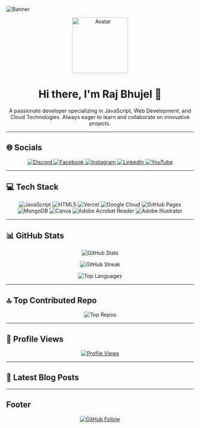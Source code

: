 <!-- Profile Banner -->
![Banner](https://your-image-url.com/banner.gif)

<!-- Avatar and Introduction -->
<p align="center">
  <img src="https://github.com/rajbhujell.png" alt="Avatar" width="150"/>
</p>

<h1 align="center">Hi there, I'm Raj Bhujel 👋</h1>
<p align="center">
  A passionate developer specializing in JavaScript, Web Development, and Cloud Technologies. Always eager to learn and collaborate on innovative projects.
</p>

---

## 🌐 Socials

<p align="center">
  <a href="https://discord.gg/your-discord-invite" target="_blank">
    <img src="https://img.shields.io/badge/Discord-%237289DA.svg?logo=discord&logoColor=white" alt="Discord"/>
  </a>
  <a href="https://facebook.com/raj.bhujel.9469" target="_blank">
    <img src="https://img.shields.io/badge/Facebook-%231877F2.svg?logo=Facebook&logoColor=white" alt="Facebook"/>
  </a>
  <a href="https://instagram.com/rajbhujelll" target="_blank">
    <img src="https://img.shields.io/badge/Instagram-%23E4405F.svg?logo=Instagram&logoColor=white" alt="Instagram"/>
  </a>
  <a href="https://linkedin.com/in/bishawa-bhujel-288088305" target="_blank">
    <img src="https://img.shields.io/badge/LinkedIn-%230077B5.svg?logo=linkedin&logoColor=white" alt="LinkedIn"/>
  </a>
  <a href="https://youtube.com/@Whoskaal" target="_blank">
    <img src="https://img.shields.io/badge/YouTube-%23FF0000.svg?logo=YouTube&logoColor=white" alt="YouTube"/>
  </a>
</p>

---

## 💻 Tech Stack

<p align="center">
  <img src="https://img.shields.io/badge/JavaScript-%23323330.svg?style=flat&logo=javascript&logoColor=%23F7DF1E" alt="JavaScript"/>
  <img src="https://img.shields.io/badge/HTML5-%23E34F26.svg?style=flat&logo=html5&logoColor=white" alt="HTML5"/>
  <img src="https://img.shields.io/badge/Vercel-%23000000.svg?style=flat&logo=vercel&logoColor=white" alt="Vercel"/>
  <img src="https://img.shields.io/badge/Google%20Cloud-%234285F4.svg?style=flat&logo=google-cloud&logoColor=white" alt="Google Cloud"/>
  <img src="https://img.shields.io/badge/GitHub%20Pages-121013?style=flat&logo=github&logoColor=white" alt="GitHub Pages"/>
  <img src="https://img.shields.io/badge/MongoDB-%234ea94b.svg?style=flat&logo=mongodb&logoColor=white" alt="MongoDB"/>
  <img src="https://img.shields.io/badge/Canva-%2300C4CC.svg?style=flat&logo=Canva&logoColor=white" alt="Canva"/>
  <img src="https://img.shields.io/badge/Adobe%20Acrobat%20Reader-EC1C24.svg?style=flat&logo=Adobe%20Acrobat%20Reader&logoColor=white" alt="Adobe Acrobat Reader"/>
  <img src="https://img.shields.io/badge/Adobe%20Illustrator-%23FF9A00.svg?style=flat&logo=adobe%20illustrator&logoColor=white" alt="Adobe Illustrator"/>
</p>

---

## 📊 GitHub Stats

<p align="center">
  <img src="https://github-readme-stats.vercel.app/api?username=rajbhujell&theme=dark&hide_border=false&include_all_commits=true&count_private=true" alt="GitHub Stats"/>
</p>

<p align="center">
  <img src="https://github-readme-streak-stats.herokuapp.com/?user=rajbhujell&theme=dark&hide_border=false" alt="GitHub Streak"/>
</p>

<p align="center">
  <img src="https://github-readme-stats.vercel.app/api/top-langs/?username=rajbhujell&theme=dark&hide_border=false&include_all_commits=true&count_private=true&layout=compact" alt="Top Languages"/>
</p>

---

## 🔝 Top Contributed Repo

<p align="center">
  <img src="https://github-contributor-stats.vercel.app/api?username=rajbhujell&limit=5&theme=github_dark_dimmed&combine_all_yearly_contributions=true" alt="Top Repos"/>
</p>

---

## 👀 Profile Views

<p align="center">
  <a href="https://visitcount.itsvg.in">
    <img src="https://visitcount.itsvg.in/api?id=raj&label=Profile%20Views&color=12&icon=0&pretty=true" alt="Profile Views"/>
  </a>
</p>

---

## 📝 Latest Blog Posts

<!-- BLOG-POST-LIST:START -->
<!-- BLOG-POST-LIST:END -->

---

## Footer

<p align="center">
  <a href="https://github.com/rajbhujell">
    <img src="https://img.shields.io/github/followers/rajbhujell?label=Follow&style=social" alt="GitHub Follow"/>
  </a>
</p>
